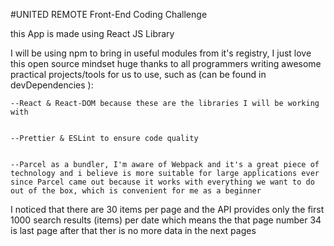 #UNITED REMOTE Front-End Coding Challenge

this App is made using React JS Library

I will be using npm to bring in useful modules from it's registry, I just love this open source mindset huge thanks to all programmers writing awesome practical projects/tools for us to use, such as (can be found in devDependencies ):

    --React & React-DOM because these are the libraries I will be working with


    --Prettier & ESLint to ensure code quality


    --Parcel as a bundler, I'm aware of Webpack and it's a great piece of technology and i believe is more suitable for large applications ever since Parcel came out because it works with everything we want to do out of the box, which is convenient for me as a beginner

I noticed that there are 30 items per page and the API provides only the first 1000 search results (items) per date which means the that page number 34 is last page after that ther is no more data in the next pages
